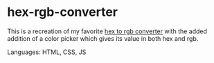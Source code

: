 # hex-rgb-converter

This is a recreation of my favorite [hex to rgb converter](http://hex.colorrrs.com/) with the added addition of a color picker which gives its value in both hex and rgb.

Languages: HTML, CSS, JS

